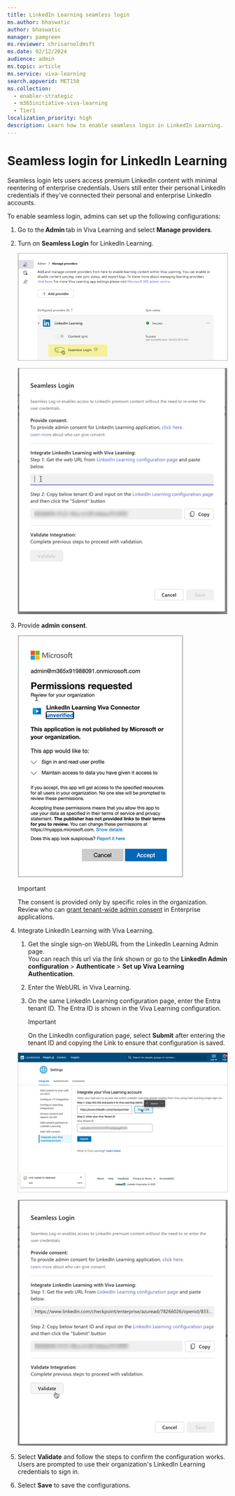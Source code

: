 ```yaml
---
title: LinkedIn Learning seamless login
ms.author: bhaswatic
author: bhaswatic
manager: pamgreen
ms.reviewer: chrisarnoldmsft
ms.date: 02/12/2024
audience: admin
ms.topic: article
ms.service: viva-learning
search.appverid: MET150
ms.collection:
  - enabler-strategic
  - m365initiative-viva-learning
  - Tier1
localization_priority: high
description: Learn how to enable seamless login in LinkedIn Learning.
---
```



# Seamless login for LinkedIn Learning


Seamless login lets users access premium LinkedIn content with minimal reentering of enterprise credentials. 
Users still enter their personal LinkedIn credentials if they've connected their personal and enterprise LinkedIn accounts. 

To enable seamless login, admins can set up the following configurations:

1. Go to the **Admin** tab in Viva Learning and select **Manage providers**.

2. Turn on **Seamless Login** for LinkedIn Learning.

   ![Screenshot that shows the manage providers pane with the seamless login enabled for LinkedIn Learning](../media/learning/linkedin-learning-seamless-1-enable-toggle.png)

   ![Screenshot that shows seamless login menu with an outline of the following steps.](../media/learning/linkedin-learning-seamless-2.png)

3. Provide **admin consent**.

   ![Screenshot that shows permission requested window that wants to sign into the LinkedIn Learning Viva Connector](../media/learning/linkedin-learning-seamless-3-permission-requested.png)

   > [!IMPORTANT]
   > The consent is provided only by specific roles in the organization. Review who can [grant tenant-wide admin consent](/entra/identity/enterprise-apps/grant-admin-consent?pivots=portal#prerequisites) in Enterprise applications.

4. Integrate LinkedIn Learning with Viva Learning.

    1. Get the single sign-on WebURL from the LinkedIn Learning Admin page.  
    You can reach this url via the link shown or go to the **LinkedIn Admin configuration** > **Authenticate** > **Set up Viva Learning Authentication**.
    2. Enter the WebURL in Viva Learning.
    3. On the same LinkedIn Learning configuration page, enter the Entra tenant ID. The Entra ID is shown in the Viva Learning configuration. 

       > [!IMPORTANT]
       > On the LinkedIn configuration page, select **Submit** after entering the tenant ID and copying the Link to ensure that configuration is saved.

   ![Screenshot that shows LinkedIn configuration page where you copy the link to Viva Learning enter your Viva Tenant](../media/learning/linkedin-learning-seamless-4-linkedin-config.png)

   ![Screenshot that shows the seamless login screen with the linked copied from LinkedIn](../media/learning/linkedin-learning-seamless-5-validate.png)

8. Select **Validate** and follow the steps to confirm the configuration works. Users are prompted to use their organization's LinkedIn Learning credentials to sign in.

10. Select **Save** to save the configurations.

